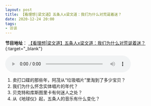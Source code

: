 ```yaml
---
layout: post
title: 【看理想|梁文道】五条人x梁文道：我们为什么对荒诞着迷？
date: 2020-12-24 20:00
tags:
- 访谈
---
```

**节目地址**：
[【看理想|梁文道】五条人x梁文道：我们为什么对荒诞着迷？](https://shop.vistopia.com.cn/article?article_id=hSuyK){:target="_blank"}

<audio controls style="width:80%;alignment:center;"><source src="http://cdn.vistopia.com.cn/1608893113972.mp3" type="audio/mp3"></audio>

1. 卖打口碟的那些年，阿茂从“垃圾唱片”里淘到了多少宝贝？
2. 我们为什么怀念实体唱片的年代？
3. 贝克特和库斯图里卡有何迷人之处？
4. 从《地球仪》起，五条人的音乐有什么变化？
